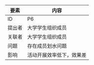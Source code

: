 | 要素 | 内容 |
| --- | --- |
| ID | P6 |   
| 提出者 | 大学学生组织成员 |
| 关联者 | 大学学生组织成员 |
| 问题 | 存在成员划水问题 |
| 影响 | 活动开展效率低下，效果差 |

